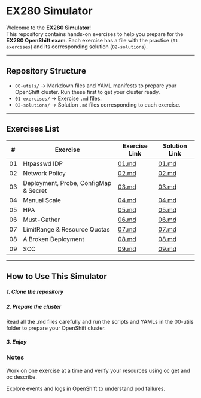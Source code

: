 # EX280 Simulator

Welcome to the **EX280 Simulator**!  
This repository contains hands-on exercises to help you prepare for the **EX280 OpenShift exam**. Each exercise has a file with the practice (`01-exercises`) and its corresponding solution (`02-solutions`).

---

## Repository Structure

- `00-utils/` → Markdown files and YAML manifests to prepare your OpenShift cluster. Run these first to get your cluster ready.
- `01-exercises/` → Exercise `.md` files.
- `02-solutions/` → Solution `.md` files corresponding to each exercise.

---

## Exercises List

| #  | Exercise | Exercise Link | Solution Link |
|----|----------|---------------|---------------|
| 01 | Htpasswd IDP | [01.md](01-exercises/01.md) | [01.md](02-solutions/01.md) |
| 02 | Network Policy | [02.md](01-exercises/02.md) | [02.md](02-solutions/02.md) |
| 03 | Deployment, Probe, ConfigMap & Secret | [03.md](01-exercises/03.md) | [03.md](02-solutions/03.md) |
| 04 | Manual Scale | [04.md](01-exercises/04.md) | [04.md](02-solutions/04.md) |
| 05 | HPA | [05.md](01-exercises/05.md) | [05.md](02-solutions/05.md) |
| 06 | Must-Gather | [06.md](01-exercises/06.md) | [06.md](02-solutions/06.md) |
| 07 | LimitRange & Resource Quotas | [07.md](01-exercises/07.md) | [07.md](02-solutions/07.md) |
| 08 | A Broken Deployment | [08.md](01-exercises/08.md) | [08.md](02-solutions/08.md) |
| 09 | SCC | [09.md](01-exercises/09.md) | [09.md](02-solutions/09.md) |

---

## How to Use This Simulator

##### 1. Clone the repository

##### 2. Prepare the cluster
Read all the .md files carefully and run the scripts and YAMLs in the 00-utils folder to prepare your OpenShift cluster.

##### 3. Enjoy

### Notes
Work on one exercise at a time and verify your resources using oc get and oc describe.

Explore events and logs in OpenShift to understand pod failures.

